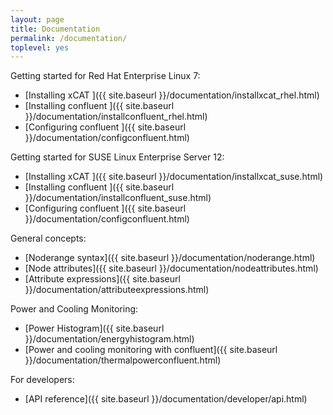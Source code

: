 ```yaml
---
layout: page
title: Documentation
permalink: /documentation/
toplevel: yes
---
```


Getting started for Red Hat Enterprise Linux 7:
* [Installing xCAT ]({{ site.baseurl }}/documentation/installxcat_rhel.html)
* [Installing confluent ]({{ site.baseurl }}/documentation/installconfluent_rhel.html)
* [Configuring confluent ]({{ site.baseurl }}/documentation/configconfluent.html)

Getting started for SUSE Linux Enterprise Server 12:
* [Installing xCAT ]({{ site.baseurl }}/documentation/installxcat_suse.html)
* [Installing confluent ]({{ site.baseurl }}/documentation/installconfluent_suse.html)
* [Configuring confluent ]({{ site.baseurl }}/documentation/configconfluent.html)

General concepts:

* [Noderange syntax]({{ site.baseurl }}/documentation/noderange.html)
* [Node attributes]({{ site.baseurl }}/documentation/nodeattributes.html)
* [Attribute expressions]({{ site.baseurl }}/documentation/attributeexpressions.html)


Power and Cooling Monitoring:

* [Power Histogram]({{ site.baseurl }}/documentation/energyhistogram.html)
* [Power and cooling monitoring with confluent]({{ site.baseurl }}/documentation/thermalpowerconfluent.html)

For developers:

* [API reference]({{ site.baseurl }}/documentation/developer/api.html)
